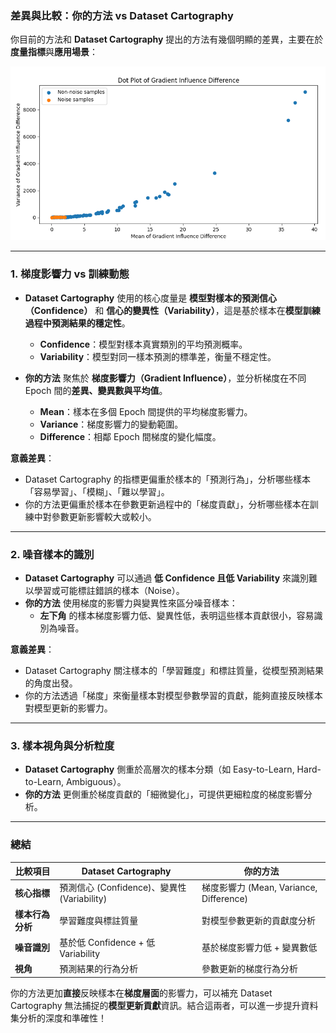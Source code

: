 ### 差異與比較：你的方法 vs Dataset Cartography

你目前的方法和 **Dataset Cartography** 提出的方法有幾個明顯的差異，主要在於**度量指標**與**應用場景**：

![influence](./influence.png)

---

### 1. **梯度影響力 vs 訓練動態**

- **Dataset Cartography** 使用的核心度量是 **模型對樣本的預測信心（Confidence）** 和 **信心的變異性（Variability）**，這是基於樣本在**模型訓練過程中預測結果的穩定性**。
   - **Confidence**：模型對樣本真實類別的平均預測概率。
   - **Variability**：模型對同一樣本預測的標準差，衡量不穩定性。

- **你的方法** 聚焦於 **梯度影響力（Gradient Influence）**，並分析梯度在不同 Epoch 間的**差異、變異數與平均值**。
   - **Mean**：樣本在多個 Epoch 間提供的平均梯度影響力。
   - **Variance**：梯度影響力的變動範圍。
   - **Difference**：相鄰 Epoch 間梯度的變化幅度。

**意義差異**：

- Dataset Cartography 的指標更偏重於樣本的「預測行為」，分析哪些樣本「容易學習」、「模糊」、「難以學習」。
- 你的方法更偏重於樣本在參數更新過程中的「梯度貢獻」，分析哪些樣本在訓練中對參數更新影響較大或較小。

---

### 2. **噪音樣本的識別**

- **Dataset Cartography** 可以通過 **低 Confidence 且低 Variability** 來識別難以學習或可能標註錯誤的樣本（Noise）。
- **你的方法** 使用梯度的影響力與變異性來區分噪音樣本：
   - **左下角** 的樣本梯度影響力低、變異性低，表明這些樣本貢獻很小，容易識別為噪音。

**意義差異**：

- Dataset Cartography 關注樣本的「學習難度」和標註質量，從模型預測結果的角度出發。
- 你的方法透過「梯度」來衡量樣本對模型參數學習的貢獻，能夠直接反映樣本對模型更新的影響力。

---

### 3. **樣本視角與分析粒度**

- **Dataset Cartography** 側重於高層次的樣本分類（如 Easy-to-Learn, Hard-to-Learn, Ambiguous）。
- **你的方法** 更側重於梯度貢獻的「細微變化」，可提供更細粒度的梯度影響分析。

---

### 總結

| 比較項目                    | Dataset Cartography                      | 你的方法                           |
|-----------------------------|----------------------------------------|----------------------------------|
| **核心指標**                | 預測信心 (Confidence)、變異性 (Variability) | 梯度影響力 (Mean, Variance, Difference) |
| **樣本行為分析**            | 學習難度與標註質量                     | 對模型參數更新的貢獻度分析            |
| **噪音識別**                | 基於低 Confidence + 低 Variability     | 基於梯度影響力低 + 變異數低          |
| **視角**                    | 預測結果的行為分析                     | 參數更新的梯度行為分析                |

你的方法更加**直接**反映樣本在**梯度層面**的影響力，可以補充 Dataset Cartography 無法捕捉的**模型更新貢獻**資訊。結合這兩者，可以進一步提升資料集分析的深度和準確性！